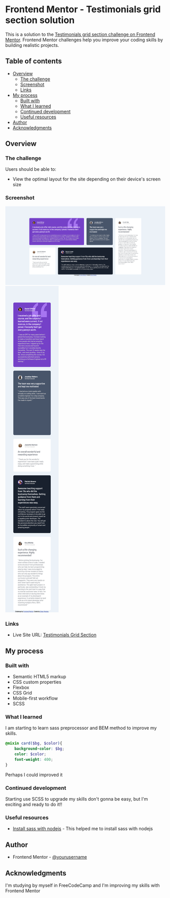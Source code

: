 # Frontend Mentor - Testimonials grid section solution

This is a solution to the [Testimonials grid section challenge on Frontend Mentor](https://www.frontendmentor.io/challenges/testimonials-grid-section-Nnw6J7Un7). Frontend Mentor challenges help you improve your coding skills by building realistic projects. 

## Table of contents

- [Overview](#overview)
  - [The challenge](#the-challenge)
  - [Screenshot](#screenshot)
  - [Links](#links)
- [My process](#my-process)
  - [Built with](#built-with)
  - [What I learned](#what-i-learned)
  - [Continued development](#continued-development)
  - [Useful resources](#useful-resources)
- [Author](#author)
- [Acknowledgments](#acknowledgments)


## Overview

### The challenge

Users should be able to:

- View the optimal layout for the site depending on their device's screen size

### Screenshot

![Desktop](./Assets/images/Screenshot%201%20at%2019-53-46%20Testimonials%20Grid%20Section.png)
![Mobile](./Assets/images/Screenshot%202%20at%2019-53-35%20Testimonials%20Grid%20Section.png)

### Links

- Live Site URL: [Testimonials Grid Section](https://glittery-kataifi-a86707.netlify.app/)

## My process

### Built with

- Semantic HTML5 markup
- CSS custom properties
- Flexbox
- CSS Grid
- Mobile-first workflow
- SCSS

### What I learned

I am starting to learn sass preprocessor and BEM method to improve my skills.

```scss
@mixin card($bg, $color){
    background-color: $bg;
    color: $color;
    font-weight: 400;
}
```
Perhaps I could improved it

### Continued development

Starting use SCSS to upgrade my skills don't gonna be easy, but I'm exciting and ready to do it!!

### Useful resources

- [Install sass with nodejs](https://medium.com/@kanokpit.skuberg/easy-sass-project-and-compile-with-npm-5861457195b5) - This helped me to install sass with nodejs

## Author

- Frontend Mentor - [@yourusername](https://www.frontendmentor.io/profile/yourusername)

## Acknowledgments

I'm studying by myself in FreeCodeCamp and I'm improving my skills with Frontend Mentor

